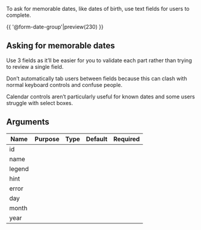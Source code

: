 To ask for memorable dates, like dates of birth, use text fields for users to complete.

{{ '@form-date-group'|preview(230) }}

## Asking for memorable dates

Use 3 fields as it’ll be easier for you to validate each part rather than trying to review a single field.

Don’t automatically tab users between fields because this can clash with normal keyboard controls and confuse people.

Calendar controls aren’t particularly useful for known dates and some users struggle with select boxes.

## Arguments

| Name                   | Purpose | Type | Default | Required |
|------------------------|---------|------|---------|----------|
| id                     |         |      |         |          |
| name                   |         |      |         |          |
| legend                 |         |      |         |          |
| hint                   |         |      |         |          |
| error                  |         |      |         |          |
| day                    |         |      |         |          |
| month                  |         |      |         |          |
| year                   |         |      |         |          |
